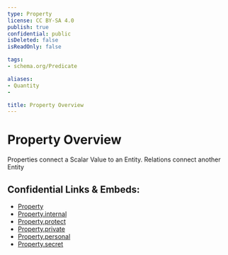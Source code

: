 ```yaml
---
type: Property
license: CC BY-SA 4.0
publish: true
confidential: public
isDeleted: false
isReadOnly: false

tags:
- schema.org/Predicate

aliases:
- Quantity
- 

title: Property Overview
---
```


# Property Overview

Properties connect a Scalar Value to an Entity. 
Relations connect another Entity 



## Confidential Links & Embeds: 
- [Property](../../../_public/schema.org/Predicate/Property.md) 
- [Property.internal](../../../_internal/schema.org/Predicate/Property.internal.md) 
- [Property.protect](../../../_protect/schema.org/Predicate/Property.protect.md) 
- [Property.private](../../../_private/schema.org/Predicate/Property.private.md) 
- [Property.personal](../../../_personal/schema.org/Predicate/Property.personal.md) 
- [Property.secret](../../../_secret/schema.org/Predicate/Property.secret.md) 
